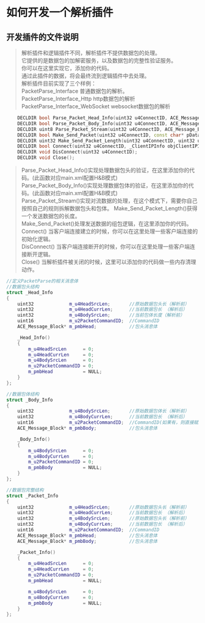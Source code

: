 # 如何开发一个解析插件  
## 开发插件的文件说明  
> 解析插件和逻辑插件不同，解析插件不提供数据包的处理。  
> 它提供的是数据包的加解密服务，以及数据包的完整性验证服务。  
> 你可以在这里实现它，添加你的代码。  
> 通过此插件的数据，将会最终流到逻辑插件中去处理。  
> 解析插件目前实现了三个样例：  
> PacketParse_Interface 普通数据包的解析。  
> PacketParse_Interface_Http http数据包的解析  
> PacketParse_Interface_WebSocket websocket数据包的解析

```cpp
    DECLDIR bool Parse_Packet_Head_Info(uint32 u4ConnectID, ACE_Message_Block* pmbHead, IMessageBlockManager* pMessageBlockManager, _Head_Info* pHeadInfo);
    DECLDIR bool Parse_Packet_Body_Info(uint32 u4ConnectID, ACE_Message_Block* pmbbody, IMessageBlockManager* pMessageBlockManager, _Body_Info* pBodyInfo);
    DECLDIR uint8 Parse_Packet_Stream(uint32 u4ConnectID, ACE_Message_Block* pCurrMessage, IMessageBlockManager* pMessageBlockManager, _Packet_Info* pPacketInfo);
    DECLDIR bool Make_Send_Packet(uint32 u4ConnectID, const char* pData, uint32 u4Len, ACE_Message_Block* pMbData, uint16 u2CommandID);
    DECLDIR uint32 Make_Send_Packet_Length(uint32 u4ConnectID, uint32 u4DataLen, uint16 u2CommandID);
    DECLDIR bool Connect(uint32 u4ConnectID, _ClientIPInfo objClientIPInfo, _ClientIPInfo objLocalIPInfo);
    DECLDIR void DisConnect(uint32 u4ConnectID);
    DECLDIR void Close();
```
> Parse_Packet_Head_Info()实现处理数据包头的验证，在这里添加你的代码。(此函数对应main.xml配置H&B模式)  
> Parse_Packet_Body_Info()实现处理数据包体的验证，在这里添加你的代码。(此函数对应main.xml配置H&B模式)  
> Parse_Packet_Stream()实现对流数据的处理，在这个模式下，需要你自己按照自己的规则拆解数据包头和包体。
> Make_Send_Packet_Length()获得一个发送数据包的长度。  
> Make_Send_Packet()处理发送数据的组包逻辑，在这里添加你的代码。
> Connect() 当客户端连接建立的时候，你可以在这里处理一些客户端连接的初始化逻辑。  
> DisConnect() 当客户端连接断开的时候，你可以在这里处理一些客户端连接断开逻辑。  
> Close() 当解析插件被关闭的时候，这里可以添加你的代码做一些内存清理动作。  

```cpp
//定义PacketParse的相关消息体
//数据包头结构
struct _Head_Info
{
    uint32             m_u4HeadSrcLen;       //原始数据包头长（解析前）
    uint32             m_u4HeadCurrLen;      //当前数据包长 （解析后）
    uint32             m_u4BodySrcLen;       //当前包体长度（解析前）
    uint16             m_u2PacketCommandID;  //CommandID
    ACE_Message_Block* m_pmbHead;            //包头消息体

    _Head_Info()
    {
        m_u4HeadSrcLen      = 0;
        m_u4HeadCurrLen     = 0;
        m_u4BodySrcLen      = 0;
        m_u2PacketCommandID = 0;
        m_pmbHead           = NULL;
    }
};

//数据包体结构
struct _Body_Info
{
    uint32             m_u4BodySrcLen;       //原始数据包体长（解析前）
    uint32             m_u4BodyCurrLen;      //当前数据包长 （解析后）
    uint16             m_u2PacketCommandID;  //CommandID(如果有，则直接赋值，如果没有，则保持初始值不变)
    ACE_Message_Block* m_pmbBody;            //包头消息体

    _Body_Info()
    {
        m_u4BodySrcLen      = 0;
        m_u4BodyCurrLen     = 0;
        m_u2PacketCommandID = 0;
        m_pmbBody           = NULL;
    }
};

//数据包完整结构
struct _Packet_Info
{
    uint32             m_u4HeadSrcLen;       //原始数据包头长（解析前）
    uint32             m_u4HeadCurrLen;      //当前数据包长 （解析后）
    uint32             m_u4BodySrcLen;       //原始数据包头长（解析前）
    uint32             m_u4BodyCurrLen;      //当前数据包长 （解析后）
    uint16             m_u2PacketCommandID;  //CommandID
    ACE_Message_Block* m_pmbHead;            //包头消息体
    ACE_Message_Block* m_pmbBody;            //包头消息体

    _Packet_Info()
    {
        m_u4HeadSrcLen      = 0;
        m_u4HeadCurrLen     = 0;
        m_u2PacketCommandID = 0;
        m_pmbHead           = NULL;

        m_u4BodySrcLen      = 0;
        m_u4BodyCurrLen     = 0;
        m_pmbBody           = NULL;
    }
};
```

